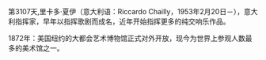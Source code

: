 第3107天,里卡多·夏伊（意大利语：Riccardo Chailly，1953年2月20日－），意大利指挥家，早年以指挥歌剧而成名，近年开始指挥更多的纯交响乐作品。

1872年：美国纽约的大都会艺术博物馆正式对外开放，现今为世界上参观人数最多的美术馆之一。